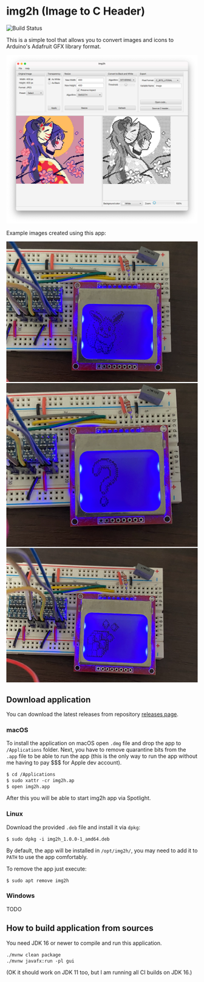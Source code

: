 # img2h (Image to C Header)

![Build Status](https://github.com/marcin-chwedczuk/img2h/actions/workflows/ci.yaml/badge.svg)

This is a simple tool that allows you to convert
images and icons to Arduino's Adafruit GFX library format.

![Main window](docs/main-window.png)

Example images created using this app:

![Demo 1](docs/demo1.png)
![Demo 2](docs/demo2.png)
![Demo 3](docs/demo3.png)

## Download application

You can download the latest releases from repository [releases page](https://github.com/marcin-chwedczuk/img2h/releases).

### macOS

To install the application on macOS open `.dmg` file and drop the app to `/Applications` folder.
Next, you have to remove quarantine bits from the `.app` file to be able to run the app
(this is the only way to run the app without me having to pay $$$ for Apple dev account).

```
$ cd /Applications
$ sudo xattr -cr img2h.ap
$ open img2h.app
```

After this you will be able to start img2h app via Spotlight.

### Linux

Download the provided `.deb` file and install it via `dpkg`:
```
$ sudo dpkg -i img2h_1.0.0-1_amd64.deb
```
By default, the app will be installed in `/opt/img2h/`, you may need to add
it to `PATH` to use the app comfortably. 

To remove the app just execute:
```
$ sudo apt remove img2h
```

### Windows

TODO

## How to build application from sources

You need JDK 16 or newer to compile and run this application.
```
./mvnw clean package
./mvnw javafx:run -pl gui
```

(OK it should work on JDK 11 too, but I am running all CI builds on JDK 16.)

